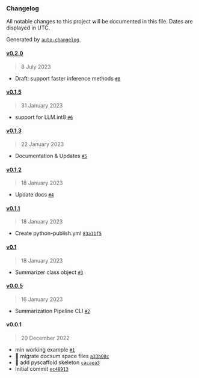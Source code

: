 ### Changelog

All notable changes to this project will be documented in this file. Dates are displayed in UTC.

Generated by [`auto-changelog`](https://github.com/CookPete/auto-changelog).

#### [v0.2.0](https://github.com/pszemraj/textsum/compare/v0.1.5...v0.2.0)

> 8 July 2023

- Draft: support faster inference methods [`#8`](https://github.com/pszemraj/textsum/pull/8)

#### [v0.1.5](https://github.com/pszemraj/textsum/compare/v0.1.3...v0.1.5)

> 31 January 2023

- support for LLM.int8 [`#6`](https://github.com/pszemraj/textsum/pull/6)

#### [v0.1.3](https://github.com/pszemraj/textsum/compare/v0.1.2...v0.1.3)

> 22 January 2023

- Documentation & Updates [`#5`](https://github.com/pszemraj/textsum/pull/5)

#### [v0.1.2](https://github.com/pszemraj/textsum/compare/v0.1.1...v0.1.2)

> 18 January 2023

- Update docs [`#4`](https://github.com/pszemraj/textsum/pull/4)

#### [v0.1.1](https://github.com/pszemraj/textsum/compare/v0.1...v0.1.1)

> 18 January 2023

- Create python-publish.yml [`83a11f5`](https://github.com/pszemraj/textsum/commit/83a11f583650fd9e11578d502c605fa9d6e70103)

#### [v0.1](https://github.com/pszemraj/textsum/compare/v0.0.5...v0.1)

> 18 January 2023

- Summarizer class object [`#3`](https://github.com/pszemraj/textsum/pull/3)

#### [v0.0.5](https://github.com/pszemraj/textsum/compare/v0.0.1...v0.0.5)

> 16 January 2023

- Summarization Pipeline CLI [`#2`](https://github.com/pszemraj/textsum/pull/2)

#### v0.0.1

> 20 December 2022

- min working example [`#1`](https://github.com/pszemraj/textsum/pull/1)
- 🚚 migrate docsum space files [`a33b00c`](https://github.com/pszemraj/textsum/commit/a33b00c676add7db63a163b37f6ca6dba61d646b)
- 🎉 add pyscaffold skeleton [`cacaea3`](https://github.com/pszemraj/textsum/commit/cacaea3840ac620dedfcbdce8f92ae023fbf161b)
- Initial commit [`ec48913`](https://github.com/pszemraj/textsum/commit/ec48913456d314908838db7574183e21e698a066)
